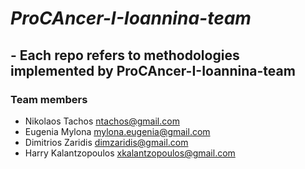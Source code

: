 # *ProCAncer-I-Ioannina-team*
## - Each repo refers to methodologies implemented by ProCAncer-I-Ioannina-team <br/>
### Team members <br/>
- Nikolaos Tachos      ntachos@gmail.com
- Eugenia Mylona       mylona.eugenia@gmail.com
- Dimitrios Zaridis    dimzaridis@gmail.com
- Harry Kalantzopoulos xkalantzopoulos@gmail.com 

<!---
ProCAncer-I-Ioannina-team/ProCAncer-I-Ioannina-team is a ✨ special ✨ repository because its `README.md` (this file) appears on your GitHub profile.
You can click the Preview link to take a look at your changes.
--->
